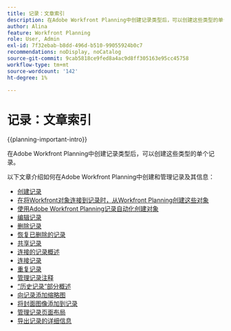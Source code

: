 ```yaml
---
title: 记录：文章索引
description: 在Adobe Workfront Planning中创建记录类型后，可以创建这些类型的单个记录。 以下文章介绍如何在Adobe Workfront Planning中创建和管理记录及其信息。
author: Alina
feature: Workfront Planning
role: User, Admin
exl-id: 7f32ebab-b8dd-496d-b510-99055924b0c7
recommendations: noDisplay, noCatalog
source-git-commit: 9cab5818ce9fed8a4ac9d8ff305163e95cc45758
workflow-type: tm+mt
source-wordcount: '142'
ht-degree: 1%

---
```



# 记录：文章索引

<!--<span class="preview">The highlighted information on this page refers to functionality not yet generally available. It is available only in the Preview environment for all customers. After the monthly releases to Production, the same features are also available in the Production environment for customers who enabled fast releases. </span>   

<span class="preview">For information about fast releases, see [Enable or disable fast releases for your organization](/help/quicksilver/administration-and-setup/set-up-workfront/configure-system-defaults/enable-fast-release-process.md). </span>-->

{{planning-important-intro}}

在Adobe Workfront Planning中创建记录类型后，可以创建这些类型的单个记录。

以下文章介绍如何在Adobe Workfront Planning中创建和管理记录及其信息：

* [创建记录](/help/quicksilver/planning/records/create-records.md)
  <!--* <span class="preview">[Create Records by importing information from a CSV or Excel file](/help/quicksilver/planning/records/import-file-to-create-records.md)</span>-->
* [在将Workfront对象连接到记录时，从Workfront Planning创建这些对象](/help/quicksilver/planning/records/create-workfront-objects-from-workfront-planning.md)
* [使用Adobe Workfront Planning记录自动化创建对象](/help/quicksilver/planning/records/create-wf-objects-using-planning-automations.md)
* [编辑记录](/help/quicksilver/planning/records/edit-records.md)
* [删除记录](/help/quicksilver/planning/records/delete-records.md)
* [恢复已删除的记录](/help/quicksilver/planning/records/restore-deleted-records.md)
* [共享记录](/help/quicksilver/planning/records/share-records.md)
* [连接的记录概述](/help/quicksilver/planning/records/connected-records-overview.md)
* [连接记录](/help/quicksilver/planning/records/connect-records.md)
* [重复记录](/help/quicksilver/planning/records/copy-or-duplicate-records.md)
* [管理记录注释](/help/quicksilver/planning/records/manage-record-comments.md)
* [“历史记录”部分概述](/help/quicksilver/planning/records/history-section-overview.md)
* [向记录添加缩略图](/help/quicksilver/planning/records/add-thumbnails-to-records.md)
* [将封面图像添加到记录](/help/quicksilver/planning/records/add-a-cover-image-to-a-record.md)
* [管理记录页面布局](/help/quicksilver/planning/records/manage-the-record-page.md)
* [导出记录的详细信息](/help/quicksilver/planning/records/export-the-record-page.md)
